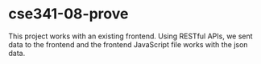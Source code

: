 # cse341-08-prove

This project works with an existing frontend. Using RESTful APIs, we sent data to the frontend and the frontend JavaScript file works with the json data.
